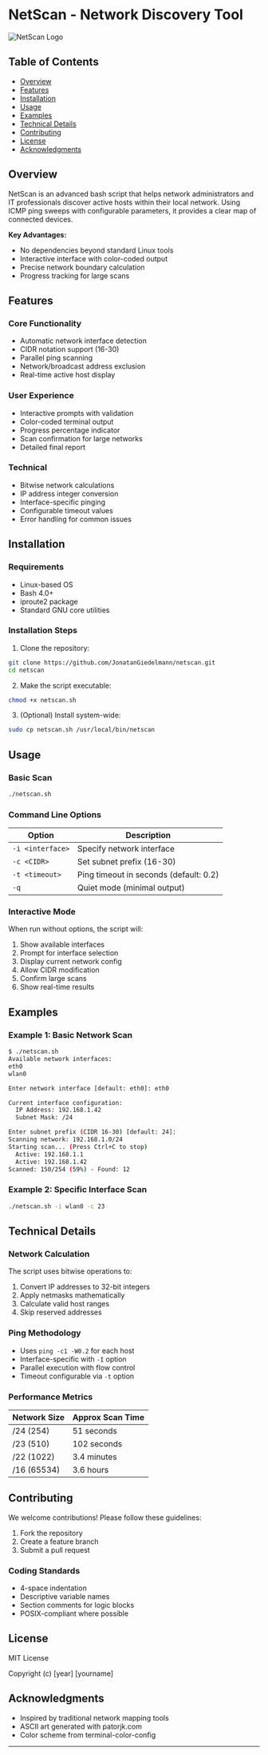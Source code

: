# NetScan - Network Discovery Tool

![NetScan Logo](https://i.imgur.com/JQhG3vE.png)

## Table of Contents
- [Overview](#overview)
- [Features](#features)
- [Installation](#installation)
- [Usage](#usage)
- [Examples](#examples)
- [Technical Details](#technical-details)
- [Contributing](#contributing)
- [License](#license)
- [Acknowledgments](#acknowledgments)

## Overview

NetScan is an advanced bash script that helps network administrators and IT professionals discover active hosts within their local network. Using ICMP ping sweeps with configurable parameters, it provides a clear map of connected devices.

**Key Advantages:**
- No dependencies beyond standard Linux tools
- Interactive interface with color-coded output
- Precise network boundary calculation
- Progress tracking for large scans

## Features

### Core Functionality
- Automatic network interface detection
- CIDR notation support (16-30)
- Parallel ping scanning
- Network/broadcast address exclusion
- Real-time active host display

### User Experience
- Interactive prompts with validation
- Color-coded terminal output
- Progress percentage indicator
- Scan confirmation for large networks
- Detailed final report

### Technical
- Bitwise network calculations
- IP address integer conversion
- Interface-specific pinging
- Configurable timeout values
- Error handling for common issues

## Installation

### Requirements
- Linux-based OS
- Bash 4.0+
- iproute2 package
- Standard GNU core utilities

### Installation Steps

1. Clone the repository:
```bash
git clone https://github.com/JonatanGiedelmann/netscan.git
cd netscan
```

2. Make the script executable:
```bash
chmod +x netscan.sh
```

3. (Optional) Install system-wide:
```bash
sudo cp netscan.sh /usr/local/bin/netscan
```

## Usage

### Basic Scan
```bash
./netscan.sh
```

### Command Line Options
| Option | Description |
|--------|-------------|
| `-i <interface>` | Specify network interface |
| `-c <CIDR>` | Set subnet prefix (16-30) |
| `-t <timeout>` | Ping timeout in seconds (default: 0.2) |
| `-q` | Quiet mode (minimal output) |

### Interactive Mode
When run without options, the script will:
1. Show available interfaces
2. Prompt for interface selection
3. Display current network config
4. Allow CIDR modification
5. Confirm large scans
6. Show real-time results

## Examples

### Example 1: Basic Network Scan
```bash
$ ./netscan.sh
Available network interfaces:
eth0
wlan0

Enter network interface [default: eth0]: eth0

Current interface configuration:
  IP Address: 192.168.1.42
  Subnet Mask: /24

Enter subnet prefix (CIDR 16-30) [default: 24]: 
Scanning network: 192.168.1.0/24
Starting scan... (Press Ctrl+C to stop)
  Active: 192.168.1.1
  Active: 192.168.1.42
Scanned: 150/254 (59%) - Found: 12
```

### Example 2: Specific Interface Scan
```bash
./netscan.sh -i wlan0 -c 23
```

## Technical Details

### Network Calculation
The script uses bitwise operations to:
1. Convert IP addresses to 32-bit integers
2. Apply netmasks mathematically
3. Calculate valid host ranges
4. Skip reserved addresses

### Ping Methodology
- Uses `ping -c1 -W0.2` for each host
- Interface-specific with `-I` option
- Parallel execution with flow control
- Timeout configurable via `-t` option

### Performance Metrics
| Network Size | Approx Scan Time |
|-------------|------------------|
| /24 (254)   | 51 seconds       |
| /23 (510)   | 102 seconds      |
| /22 (1022)  | 3.4 minutes      |
| /16 (65534) | 3.6 hours        |

## Contributing

We welcome contributions! Please follow these guidelines:

1. Fork the repository
2. Create a feature branch
3. Submit a pull request

### Coding Standards
- 4-space indentation
- Descriptive variable names
- Section comments for logic blocks
- POSIX-compliant where possible

## License

MIT License

Copyright (c) [year] [yourname]

## Acknowledgments

- Inspired by traditional network mapping tools
- ASCII art generated with patorjk.com
- Color scheme from terminal-color-config

---

